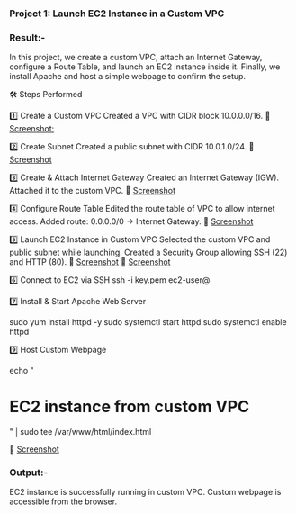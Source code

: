 ### Project 1: Launch EC2 Instance in a Custom VPC

### Result:-
In this project, we create a custom VPC, attach an Internet Gateway, configure a Route Table, and launch an EC2 instance inside it.
Finally, we install Apache and host a simple webpage to confirm the setup.

🛠 Steps Performed

1️⃣ Create a Custom VPC
Created a VPC with CIDR block 10.0.0.0/16.
📸 [Screenshot:](https://github.com/Varunkumarmaroju/Aws-Projects/raw/main/VPC%2FProjects%2FP1%2FImages%2FScreenshot%202025-08-25%20220707.png)

2️⃣ Create Subnet
Created a public subnet with CIDR 10.0.1.0/24.
📸 [Screenshot](https://github.com/Varunkumarmaroju/Aws-Projects/raw/main/VPC%2FProjects%2FP1%2FImages%2FScreenshot%202025-08-25%20220726.png)


3️⃣ Create & Attach Internet Gateway
Created an Internet Gateway (IGW).
Attached it to the custom VPC.
📸 [Screenshot](https://github.com/Varunkumarmaroju/Aws-Projects/raw/main/VPC%2FProjects%2FP1%2FImages%2FScreenshot%202025-08-25%20220743.png)

4️⃣ Configure Route Table
Edited the route table of VPC to allow internet access.
Added route: 0.0.0.0/0 → Internet Gateway.
📸 [Screenshot](https://github.com/Varunkumarmaroju/Aws-Projects/raw/main/VPC%2FProjects%2FP1%2FImages%2FScreenshot%202025-08-25%20220807.png)

5️⃣ Launch EC2 Instance in Custom VPC
Selected the custom VPC and public subnet while launching.
Created a Security Group allowing SSH (22) and HTTP (80).
📸 [Screenshot](https://github.com/Varunkumarmaroju/Aws-Projects/raw/main/VPC%2FProjects%2FP1%2FImages%2FScreenshot%202025-08-25%20220807.png)
📸 [Screenshot](https://github.com/Varunkumarmaroju/Aws-Projects/raw/main/VPC%2FProjects%2FP1%2FImages%2FScreenshot%202025-08-25%20221027.png)

6️⃣ Connect to EC2 via SSH
ssh -i key.pem ec2-user@<Public-IP>


7️⃣ Install & Start Apache Web Server

sudo yum install httpd -y
sudo systemctl start httpd
sudo systemctl enable httpd

9️⃣ Host Custom Webpage

echo "<h1>EC2 instance from custom VPC</h1>" | sudo tee /var/www/html/index.html

📸 [Screenshot](https://github.com/Varunkumarmaroju/Aws-Projects/raw/main/VPC%2FProjects%2FP1%2FImages%2FScreenshot%202025-08-25%20221042.png)

### Output:-
EC2 instance is successfully running in custom VPC.
Custom webpage is accessible from the browser.

